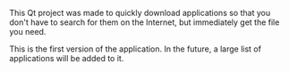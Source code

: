 This Qt project was made to quickly download applications so that you don't have to search for them on the Internet, but immediately get the file you need.

This is the first version of the application. In the future, a large list of applications will be added to it.
